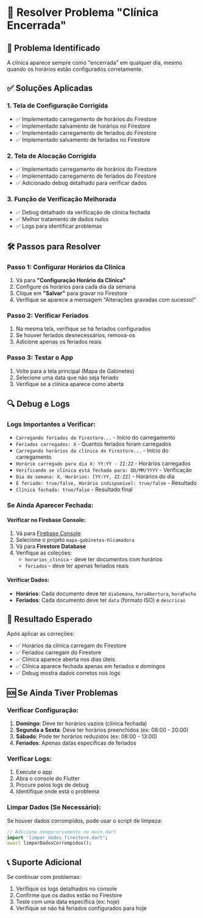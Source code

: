 # 🔧 Resolver Problema "Clínica Encerrada"

## 🚨 Problema Identificado

A clínica aparece sempre como "encerrada" em qualquer dia, mesmo quando os horários estão configurados corretamente.

## ✅ Soluções Aplicadas

### 1. **Tela de Configuração Corrigida**
- ✅ Implementado carregamento de horários do Firestore
- ✅ Implementado salvamento de horários no Firestore
- ✅ Implementado carregamento de feriados do Firestore
- ✅ Implementado salvamento de feriados no Firestore

### 2. **Tela de Alocação Corrigida**
- ✅ Implementado carregamento de horários do Firestore
- ✅ Implementado carregamento de feriados do Firestore
- ✅ Adicionado debug detalhado para verificar dados

### 3. **Função de Verificação Melhorada**
- ✅ Debug detalhado da verificação de clínica fechada
- ✅ Melhor tratamento de dados nulos
- ✅ Logs para identificar problemas

## 🛠️ Passos para Resolver

### Passo 1: Configurar Horários da Clínica
1. Vá para **"Configuração Horário da Clínica"**
2. Configure os horários para cada dia da semana
3. Clique em **"Salvar"** para gravar no Firestore
4. Verifique se aparece a mensagem "Alterações gravadas com sucesso!"

### Passo 2: Verificar Feriados
1. Na mesma tela, verifique se há feriados configurados
2. Se houver feriados desnecessários, remova-os
3. Adicione apenas os feriados reais

### Passo 3: Testar o App
1. Volte para a tela principal (Mapa de Gabinetes)
2. Selecione uma data que não seja feriado
3. Verifique se a clínica aparece como aberta

## 🔍 Debug e Logs

### Logs Importantes a Verificar:
- `Carregando feriados do Firestore...` - Início do carregamento
- `Feriados carregados: X` - Quantos feriados foram carregados
- `Carregando horários da clínica do Firestore...` - Início do carregamento
- `Horário carregado para dia X: YY:YY - ZZ:ZZ` - Horários carregados
- `Verificando se clínica está fechada para: DD/MM/YYYY` - Verificação
- `Dia da semana: X, Horários: [YY:YY, ZZ:ZZ]` - Horários do dia
- `É feriado: true/false, Horário indisponível: true/false` - Resultado
- `Clínica fechada: true/false` - Resultado final

### Se Ainda Aparecer Fechada:

#### Verificar no Firebase Console:
1. Vá para [Firebase Console](https://console.firebase.google.com)
2. Selecione o projeto `mapa-gabinetes-hlcamadora`
3. Vá para **Firestore Database**
4. Verifique as coleções:
   - `horarios_clinica` - deve ter documentos com horários
   - `feriados` - deve ter apenas feriados reais

#### Verificar Dados:
- **Horários**: Cada documento deve ter `diaSemana`, `horaAbertura`, `horaFecho`
- **Feriados**: Cada documento deve ter `data` (formato ISO) e `descricao`

## 🎯 Resultado Esperado

Após aplicar as correções:
- ✅ Horários da clínica carregam do Firestore
- ✅ Feriados carregam do Firestore
- ✅ Clínica aparece aberta nos dias úteis
- ✅ Clínica aparece fechada apenas em feriados e domingos
- ✅ Debug mostra dados corretos nos logs

## 🆘 Se Ainda Tiver Problemas

### Verificar Configuração:
1. **Domingo**: Deve ter horários vazios (clínica fechada)
2. **Segunda a Sexta**: Deve ter horários preenchidos (ex: 08:00 - 20:00)
3. **Sábado**: Pode ter horários reduzidos (ex: 08:00 - 13:00)
4. **Feriados**: Apenas datas específicas de feriados

### Verificar Logs:
1. Execute o app
2. Abra o console do Flutter
3. Procure pelos logs de debug
4. Identifique onde está o problema

### Limpar Dados (Se Necessário):
Se houver dados corrompidos, pode usar o script de limpeza:
```dart
// Adicione temporariamente no main.dart
import 'limpar_dados_firestore.dart';
await limparDadosCorrompidos();
```

## 📞 Suporte Adicional

Se continuar com problemas:
1. Verifique os logs detalhados no console
2. Confirme que os dados estão no Firestore
3. Teste com uma data específica (ex: hoje)
4. Verifique se não há feriados configurados para hoje 